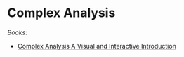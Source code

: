 # Complex Analysis

_Books_:
  - [Complex Analysis A Visual and Interactive Introduction ](https://complex-analysis.com/)
